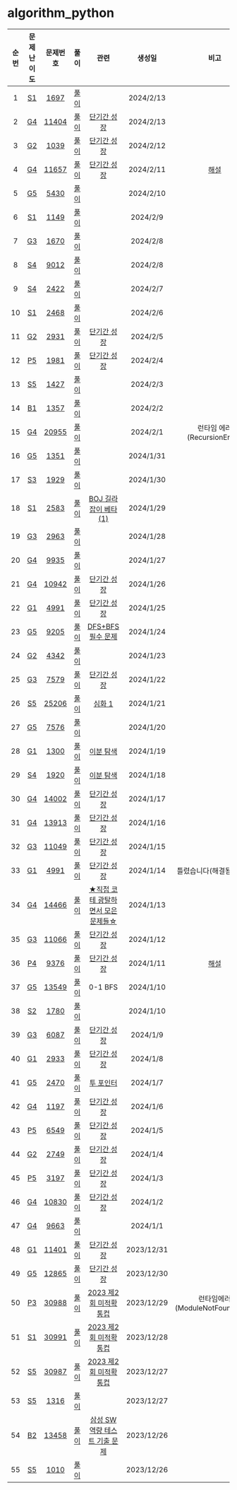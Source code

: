 # algorithm_python

|순번|문제난이도|문제번호|풀이|관련|생성일|비고|
|:---:|:---:|:---:|:---:|:---:|:---:|:---:|
|1|[S1](https://github.com/sangahnhan/algorithm_python/tree/main/S1)|[1697](https://www.acmicpc.net/problem/1697)|[풀이](https://github.com/sangahnhan/algorithm_python/blob/main/S1/1697.py)||2024/2/13||
|2|[G4](https://github.com/sangahnhan/algorithm_python/tree/main/G4)|[11404](https://www.acmicpc.net/problem/11404)|[풀이](https://github.com/sangahnhan/algorithm_python/blob/main/G4/11404.py)|[단기간 성장](https://www.acmicpc.net/workbook/view/4349)|2024/2/13||
|3|[G2](https://github.com/sangahnhan/algorithm_python/tree/main/G2)|[1039](https://www.acmicpc.net/problem/1039)|[풀이](https://github.com/sangahnhan/algorithm_python/blob/main/G2/1039.py)|[단기간 성장](https://www.acmicpc.net/workbook/view/4349)|2024/2/12||
|4|[G4](https://github.com/sangahnhan/algorithm_python/tree/main/G4)|[11657](https://www.acmicpc.net/problem/11657)|[풀이](https://github.com/sangahnhan/algorithm_python/blob/main/G4/11657.py)|[단기간 성장](https://www.acmicpc.net/workbook/view/4349)|2024/2/11|[해설](https://velog.io/@happy_sangahn/%EB%B0%B1%EC%A4%80-11657%EB%B2%88-%ED%83%80%EC%9E%84%EB%A8%B8%EC%8B%A0-python)|
|5|[G5](https://github.com/sangahnhan/algorithm_python/tree/main/G5)|[5430](https://www.acmicpc.net/problem/5430)|[풀이](https://github.com/sangahnhan/algorithm_python/blob/main/G5/5430.py)||2024/2/10||
|6|[S1](https://github.com/sangahnhan/algorithm_python/tree/main/S1)|[1149](https://www.acmicpc.net/problem/1149)|[풀이](https://github.com/sangahnhan/algorithm_python/blob/main/S1/1149.py)||2024/2/9||
|7|[G3](https://github.com/sangahnhan/algorithm_python/tree/main/G3)|[1670](https://www.acmicpc.net/problem/1670)|[풀이](https://github.com/sangahnhan/algorithm_python/blob/main/G3/1670.py)||2024/2/8||
|8|[S4](https://github.com/sangahnhan/algorithm_python/tree/main/S4)|[9012](https://www.acmicpc.net/problem/9012)|[풀이](https://github.com/sangahnhan/algorithm_python/blob/main/S4/9012.py)||2024/2/8||
|9|[S4](https://github.com/sangahnhan/algorithm_python/tree/main/S4)|[2422](https://www.acmicpc.net/problem/2422)|[풀이](https://github.com/sangahnhan/algorithm_python/blob/main/S4/2422.py)||2024/2/7||
|10|[S1](https://github.com/sangahnhan/algorithm_python/tree/main/S1)|[2468](https://www.acmicpc.net/problem/2468)|[풀이](https://github.com/sangahnhan/algorithm_python/blob/main/S1/2468.py)||2024/2/6||
|11|[G2](https://github.com/sangahnhan/algorithm_python/tree/main/G2)|[2931](https://www.acmicpc.net/problem/2931)|[풀이](https://github.com/sangahnhan/algorithm_python/blob/main/G2/2931.py)|[단기간 성장](https://www.acmicpc.net/workbook/view/4349)|2024/2/5||
|12|[P5](https://github.com/sangahnhan/algorithm_python/tree/main/P5)|[1981](https://www.acmicpc.net/problem/1981)|[풀이](https://github.com/sangahnhan/algorithm_python/blob/main/P5/1981.py)|[단기간 성장](https://www.acmicpc.net/workbook/view/4349)|2024/2/4||
|13|[S5](https://github.com/sangahnhan/algorithm_python/tree/main/S5)|[1427](https://www.acmicpc.net/problem/1427)|[풀이](https://github.com/sangahnhan/algorithm_python/blob/main/S5/1427.py)||2024/2/3||
|14|[B1](https://github.com/sangahnhan/algorithm_python/tree/main/B1)|[1357](https://www.acmicpc.net/problem/1357)|[풀이](https://github.com/sangahnhan/algorithm_python/blob/main/B1/1357.py)||2024/2/2||
|15|[G4](https://github.com/sangahnhan/algorithm_python/tree/main/G4)|[20955](https://www.acmicpc.net/problem/20955)|[풀이](https://github.com/sangahnhan/algorithm_python/blob/main/G4/20955.py)||2024/2/1|런타임 에러 (RecursionError)|
|16|[G5](https://github.com/sangahnhan/algorithm_python/tree/main/G5)|[1351](https://www.acmicpc.net/problem/1351)|[풀이](https://github.com/sangahnhan/algorithm_python/blob/main/G5/1351.py)||2024/1/31||
|17|[S3](https://github.com/sangahnhan/algorithm_python/tree/main/S3)|[1929](https://www.acmicpc.net/problem/1929)|[풀이](https://github.com/sangahnhan/algorithm_python/blob/main/S3/1929.py)||2024/1/30||
|18|[S1](https://github.com/sangahnhan/algorithm_python/tree/main/S1)|[2583](https://www.acmicpc.net/problem/2583)|[풀이](https://github.com/sangahnhan/algorithm_python/blob/main/S1/2583.py)|[BOJ 길라잡이 베타 (1)](https://www.acmicpc.net/workbook/view/2418)|2024/1/29||
|19|[G3](https://github.com/sangahnhan/algorithm_python/tree/main/G3)|[2963](https://www.acmicpc.net/problem/2963)|[풀이](https://github.com/sangahnhan/algorithm_python/blob/main/G3/2963.py)||2024/1/28||
|20|[G4](https://github.com/sangahnhan/algorithm_python/tree/main/G4)|[9935](https://www.acmicpc.net/problem/9935)|[풀이](https://github.com/sangahnhan/algorithm_python/blob/main/G4/9935.py)||2024/1/27||
|21|[G4](https://github.com/sangahnhan/algorithm_python/tree/main/G4)|[10942](https://www.acmicpc.net/problem/10942)|[풀이](https://github.com/sangahnhan/algorithm_python/blob/main/G4/10942.py)|[단기간 성장](https://www.acmicpc.net/workbook/view/4349)|2024/1/26||
|22|[G1](https://github.com/sangahnhan/algorithm_python/tree/main/G1)|[4991](https://www.acmicpc.net/problem/4991)|[풀이](https://github.com/sangahnhan/algorithm_python/blob/main/G1/4991.py)|[단기간 성장](https://www.acmicpc.net/workbook/view/4349)|2024/1/25||
|23|[G5](https://github.com/sangahnhan/algorithm_python/tree/main/G5)|[9205](https://www.acmicpc.net/problem/9205)|[풀이](https://github.com/sangahnhan/algorithm_python/blob/main/G5/9205.py)|[DFS+BFS 필수 문제](https://www.acmicpc.net/workbook/view/1983)|2024/1/24||
|24|[G2](https://github.com/sangahnhan/algorithm_python/tree/main/G2)|[4342](https://www.acmicpc.net/problem/4342)|[풀이](https://github.com/sangahnhan/algorithm_python/blob/main/G2/4342.py)||2024/1/23||
|25|[G3](https://github.com/sangahnhan/algorithm_python/tree/main/G3)|[7579](https://www.acmicpc.net/problem/7579)|[풀이](https://github.com/sangahnhan/algorithm_python/blob/main/G3/7579.py)|[단기간 성장](https://www.acmicpc.net/workbook/view/4349)|2024/1/22||
|26|[S5](https://github.com/sangahnhan/algorithm_python/tree/main/S5)|[25206](https://www.acmicpc.net/problem/25206)|[풀이](https://github.com/sangahnhan/algorithm_python/blob/main/S5/25206.py)|[심화 1](https://www.acmicpc.net/step/52)|2024/1/21||
|27|[G5](https://github.com/sangahnhan/algorithm_python/tree/main/G5)|[7576](https://www.acmicpc.net/problem/7576)|[풀이](https://github.com/sangahnhan/algorithm_python/blob/main/G5/7576.py)||2024/1/20||
|28|[G1](https://github.com/sangahnhan/algorithm_python/tree/main/G1)|[1300](https://www.acmicpc.net/problem/1300)|[풀이](https://github.com/sangahnhan/algorithm_python/blob/main/G1/1300.py)|[이분 탐색](https://www.acmicpc.net/step/29)|2024/1/19||
|29|[S4](https://github.com/sangahnhan/algorithm_python/tree/main/S4)|[1920](https://www.acmicpc.net/problem/1920)|[풀이](https://github.com/sangahnhan/algorithm_python/blob/main/S4/1920.py)|[이분 탐색](https://www.acmicpc.net/step/29)|2024/1/18||
|30|[G4](https://github.com/sangahnhan/algorithm_python/tree/main/G4)|[14002](https://www.acmicpc.net/problem/14002)|[풀이](https://github.com/sangahnhan/algorithm_python/blob/main/G4/14002.py)|[단기간 성장](https://www.acmicpc.net/workbook/view/4349)|2024/1/17||
|31|[G4](https://github.com/sangahnhan/algorithm_python/tree/main/G4)|[13913](https://www.acmicpc.net/problem/13913)|[풀이](https://github.com/sangahnhan/algorithm_python/blob/main/G4/13913.py)|[단기간 성장](https://www.acmicpc.net/workbook/view/4349)|2024/1/16||
|32|[G3](https://github.com/sangahnhan/algorithm_python/tree/main/G3)|[11049](https://www.acmicpc.net/problem/11049)|[풀이](https://github.com/sangahnhan/algorithm_python/blob/main/G3/11049.py)|[단기간 성장](https://www.acmicpc.net/workbook/view/4349)|2024/1/15||
|33|[G1](https://github.com/sangahnhan/algorithm_python/tree/main/G1)|[4991](https://www.acmicpc.net/problem/4991)|[풀이](https://github.com/sangahnhan/algorithm_python/blob/main/G1/4991.py)|[단기간 성장](https://www.acmicpc.net/workbook/view/4349)|2024/1/14|틀렸습니다(해결됨 1/25)|
|34|[G4](https://github.com/sangahnhan/algorithm_python/tree/main/G4)|[14466](https://www.acmicpc.net/problem/14466)|[풀이](https://github.com/sangahnhan/algorithm_python/blob/main/G4/14466.py)|[★직접 코테 광탈하면서 모은 문제들☆](https://www.acmicpc.net/workbook/view/4357)|2024/1/13||
|35|[G3](https://github.com/sangahnhan/algorithm_python/tree/main/G3)|[11066](https://www.acmicpc.net/problem/11066)|[풀이](https://github.com/sangahnhan/algorithm_python/blob/main/G3/11066.py)|[단기간 성장](https://www.acmicpc.net/workbook/view/4349)|2024/1/12||
|36|[P4](https://github.com/sangahnhan/algorithm_python/tree/main/P4)|[9376](https://www.acmicpc.net/problem/9376)|[풀이](https://github.com/sangahnhan/algorithm_python/blob/main/P4/9376.py)|[단기간 성장](https://www.acmicpc.net/workbook/view/4349)|2024/1/11|[해설](https://velog.io/@happy_sangahn/%EB%B0%B1%EC%A4%80-9376%EB%B2%88-%ED%83%88%EC%98%A5)|
|37|[G5](https://github.com/sangahnhan/algorithm_python/tree/main/G5)|[13549](https://www.acmicpc.net/problem/13549)|[풀이](https://github.com/sangahnhan/algorithm_python/blob/main/G5/13549.py)|0-1 BFS|2024/1/10||
|38|[S2](https://github.com/sangahnhan/algorithm_python/tree/main/S2)|[1780](https://www.acmicpc.net/problem/1780)|[풀이](https://github.com/sangahnhan/algorithm_python/blob/main/S2/1780.py)||2024/1/10||
|39|[G3](https://github.com/sangahnhan/algorithm_python/tree/main/G3)|[6087](https://www.acmicpc.net/problem/6087)|[풀이](https://github.com/sangahnhan/algorithm_python/blob/main/G3/6087.py)|[단기간 성장](https://www.acmicpc.net/workbook/view/4349)|2024/1/9||
|40|[G1](https://github.com/sangahnhan/algorithm_python/tree/main/G1)|[2933](https://www.acmicpc.net/problem/2933)|[풀이](https://github.com/sangahnhan/algorithm_python/blob/main/G1/2933.py)|[단기간 성장](https://www.acmicpc.net/workbook/view/4349)|2024/1/8||
|41|[G5](https://github.com/sangahnhan/algorithm_python/tree/main/G5)|[2470](https://www.acmicpc.net/problem/2470)|[풀이](https://github.com/sangahnhan/algorithm_python/blob/main/G5/2470.py)|[투 포인터](https://www.acmicpc.net/step/59)|2024/1/7||
|42|[G4](https://github.com/sangahnhan/algorithm_python/tree/main/G4)|[1197](https://www.acmicpc.net/problem/1197)|[풀이](https://github.com/sangahnhan/algorithm_python/blob/main/G4/1197.py)|[단기간 성장](https://www.acmicpc.net/workbook/view/4349)|2024/1/6||
|43|[P5](https://github.com/sangahnhan/algorithm_python/tree/main/P5)|[6549](https://www.acmicpc.net/problem/6549)|[풀이](https://github.com/sangahnhan/algorithm_python/blob/main/P5/6549.py)|[단기간 성장](https://www.acmicpc.net/workbook/view/4349)|2024/1/5||
|44|[G2](https://github.com/sangahnhan/algorithm_python/tree/main/G2)|[2749](https://www.acmicpc.net/problem/2749)|[풀이](https://github.com/sangahnhan/algorithm_python/blob/main/G2/2749.py)|[단기간 성장](https://www.acmicpc.net/workbook/view/4349)|2024/1/4||
|45|[P5](https://github.com/sangahnhan/algorithm_python/tree/main/P5)|[3197](https://www.acmicpc.net/problem/3197)|[풀이](https://github.com/sangahnhan/algorithm_python/blob/main/P5/3197.py)|[단기간 성장](https://www.acmicpc.net/workbook/view/4349)|2024/1/3||
|46|[G4](https://github.com/sangahnhan/algorithm_python/tree/main/G4)|[10830](https://www.acmicpc.net/problem/10830)|[풀이](https://github.com/sangahnhan/algorithm_python/blob/main/G4/10830.py)|[단기간 성장](https://www.acmicpc.net/workbook/view/4349)|2024/1/2||
|47|[G4](https://github.com/sangahnhan/algorithm_python/tree/main/G4)|[9663](https://www.acmicpc.net/problem/9663)|[풀이](https://github.com/sangahnhan/algorithm_python/blob/main/G4/9663.py)||2024/1/1||
|48|[G1](https://github.com/sangahnhan/algorithm_python/tree/main/G1)|[11401](https://www.acmicpc.net/problem/11401)|[풀이](https://github.com/sangahnhan/algorithm_python/blob/main/G1/11401.py)|[단기간 성장](https://www.acmicpc.net/workbook/view/4349)|2023/12/31||
|49|[G5](https://github.com/sangahnhan/algorithm_python/tree/main/G5)|[12865](https://www.acmicpc.net/problem/12865)|[풀이](https://github.com/sangahnhan/algorithm_python/blob/main/G5/12865.py)|[단기간 성장](https://www.acmicpc.net/workbook/view/4349)|2023/12/30||
|50|[P3](https://github.com/sangahnhan/algorithm_python/tree/main/P3)|[30988](https://www.acmicpc.net/problem/30988)|[풀이](https://github.com/sangahnhan/algorithm_python/blob/main/P3/30988.py)|[2023 제2회 미적확통컵](https://www.acmicpc.net/contest/view/1218)|2023/12/29|런타임에러(ModuleNotFoundError)|
|51|[S1](https://github.com/sangahnhan/algorithm_python/tree/main/S1)|[30991](https://www.acmicpc.net/problem/30991)|[풀이](https://github.com/sangahnhan/algorithm_python/blob/main/S1/30991.py)|[2023 제2회 미적확통컵](https://www.acmicpc.net/contest/view/1218)|2023/12/28||
|52|[S5](https://github.com/sangahnhan/algorithm_python/tree/main/S5)|[30987](https://www.acmicpc.net/problem/30987)|[풀이](https://github.com/sangahnhan/algorithm_python/blob/main/S5/30987.py)|[2023 제2회 미적확통컵](https://www.acmicpc.net/contest/view/1218)|2023/12/27||
|53|[S5](https://github.com/sangahnhan/algorithm_python/tree/main/S5)|[1316](https://www.acmicpc.net/problem/1316)|[풀이](https://github.com/sangahnhan/algorithm_python/blob/main/S5/1316.py)||2023/12/27||
|54|[B2](https://github.com/sangahnhan/algorithm_python/tree/main/B2)|[13458](https://www.acmicpc.net/problem/13458)|[풀이](https://github.com/sangahnhan/algorithm_python/blob/main/B2/13458.py)|[삼성 SW 역량 테스트 기출 문제](https://www.acmicpc.net/workbook/view/1152)|2023/12/26||
|55|[S5](https://github.com/sangahnhan/algorithm_python/tree/main/S5)|[1010](https://www.acmicpc.net/problem/1010)|[풀이](https://github.com/sangahnhan/algorithm_python/blob/main/S5/1010.py)||2023/12/26||